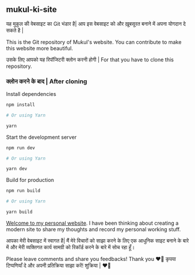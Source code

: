 ## mukul-ki-site

यह मुकुल की वेबसाइट का  Git भंडार है| 
आप इस वेबसाइट को और ख़ूबसूरत बनाने में अपना योगदान दे सकते है |

This is the Git repository of Mukul's website.
You can contribute to make this website more beautiful.

उसके लिए आपको यह रिपॉजिटरी क्लोन करनी होगी | 
For that you have to clone this repository.

### क्लोन करने के बाद | After cloning

Install dependencies

```zsh
npm install

# Or using Yarn

yarn
```

Start the development server

```zsh
npm run dev

# Or using Yarn

yarn dev
```

Build for production

```zsh
npm run build

# Or using Yarn

yarn build
```


[Welcome to my personal website](https://mukul.vercel.app/). I have been thinking
about creating a modern site to share my thoughts and record my personal working stuff.

आपका मेरी वेबसाइट में स्वागत है| मैं मेरे विचारों को साझा करने के लिए एक आधुनिक साइट बनाने के बारे में और मेरी व्यक्तिगत कार्य सामग्री को रिकॉर्ड करने के बारे में सोच रहा हूँ।


Please leave comments and share you feedbacks! Thank you ❤️🤝
कृपया टिप्पणियाँ दे और अपनी प्रतिक्रिया साझा करें! शुक्रिया | ❤️🤝

